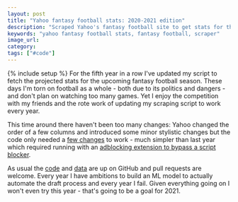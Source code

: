 ```yaml
---
layout: post
title: "Yahoo fantasy football stats: 2020-2021 edition"
description: "Scraped Yahoo's fantasy football site to get stats for the upcoming season."
keywords: "yahoo fantasy football stats, fantasy football, scraper"
image_url: 
category: 
tags: ["#code"]
---
```

{% include setup %}
For the fifth year in a row I've updated my script to fetch the projected stats for the upcoming fantasy football season. These days I'm torn on football as a whole - both due to its politics and dangers - and don't plan on watching too many games. Yet I enjoy the competition with my friends and the rote work of updating my scraping script to work every year.

This time around there haven't been too many changes: Yahoo changed the order of a few columns and introduced some minor stylistic changes but the code only needed a [few changes](https://github.com/dangoldin/yahoo-ffl/commit/764420d899ce26dae773470b9323875d702c9b41) to work - much simpler than last year which required running with an [adblocking extension to bypass a script blocker](https://github.com/dangoldin/yahoo-ffl/commit/82f1f14e84663d447cdb9db0b5738de4db64fe8c).

As usual the [code](https://github.com/dangoldin/yahoo-ffl) and [data](https://github.com/dangoldin/yahoo-ffl/blob/master/stats-2021.csv) are up on GitHub and pull requests are welcome. Every year I have ambitions to build an ML model to actually automate the draft process and every year I fail. Given everything going on I won't even try this year - that's going to be a goal for 2021.
